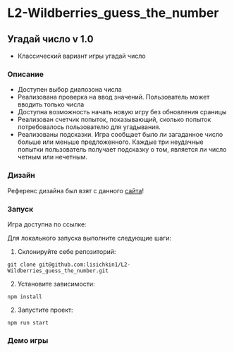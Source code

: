 # L2-Wildberries_guess_the_number

## Угадай число v 1.0

- Классический вариант игры угадай число

### Описание

- Доступен выбор диапозона числа
- Реализована проверка на ввод значений. Пользователь может вводить только числа
- Доступна возможность начать новую игру без обновления сраницы
- Реализован счетчик попыток, показывающий, сколько попыток потребовалось пользователю для угадывания.
- Реализованы подсказки. Игра сообщает было ли загаданное число больше или меньше предложенного. Каждые три неудачные попытки пользователь получает подсказку о том, является ли число четным или нечетным.

### Дизайн

Референс дизайна был взят с данного [сайта](https://www.behance.net/gallery/173416815/dizajn-dlja-igry-ugadaj-chislo-Guess-My-Number-Game?tracking_source=search_projects)!

### Запуск

Игра доступна по ссылке:

Для локального запуска выполните следующие шаги:

1. Склонируйте себе репозиторий:

```
git clone git@github.com:lisichkin1/L2-Wildberries_guess_the_number.git
```

2. Установите зависимости:

```
npm install
```

2. Запустите проект:

```
npm run start
```

### Демо игры
